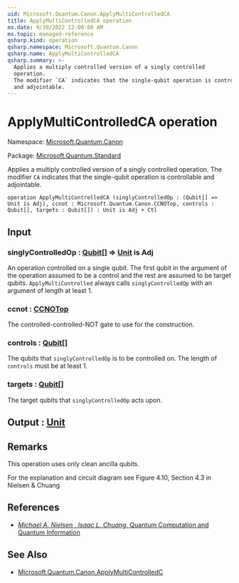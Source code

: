 ```yaml
---
uid: Microsoft.Quantum.Canon.ApplyMultiControlledCA
title: ApplyMultiControlledCA operation
ms.date: 9/30/2022 12:00:00 AM
ms.topic: managed-reference
qsharp.kind: operation
qsharp.namespace: Microsoft.Quantum.Canon
qsharp.name: ApplyMultiControlledCA
qsharp.summary: >-
  Applies a multiply controlled version of a singly controlled
  operation.
  The modifier `CA` indicates that the single-qubit operation is controllable
  and adjointable.
---
```


# ApplyMultiControlledCA operation

Namespace: [Microsoft.Quantum.Canon](xref:Microsoft.Quantum.Canon)

Package: [Microsoft.Quantum.Standard](https://nuget.org/packages/Microsoft.Quantum.Standard)


Applies a multiply controlled version of a singly controlledoperation.The modifier `CA` indicates that the single-qubit operation is controllableand adjointable.

```qsharp
operation ApplyMultiControlledCA (singlyControlledOp : (Qubit[] => Unit is Adj), ccnot : Microsoft.Quantum.Canon.CCNOTop, controls : Qubit[], targets : Qubit[]) : Unit is Adj + Ctl
```


## Input

### singlyControlledOp : [Qubit](xref:microsoft.quantum.qsharp.valueliterals#qubit-literals)[] => [Unit](xref:microsoft.quantum.qsharp.valueliterals#unit-literal)  is Adj

An operation controlled on a single qubit.The first qubit in the argument of the operationassumed to be a control and the rest are assumed to be target qubits.`ApplyMultiControlled` always calls `singlyControlledOp` with an argument oflength at least 1.


### ccnot : [CCNOTop](xref:Microsoft.Quantum.Canon.CCNOTop)

The controlled-controlled-NOT gate to use for the construction.


### controls : [Qubit](xref:microsoft.quantum.qsharp.valueliterals#qubit-literals)[]

The qubits that `singlyControlledOp` is to be controlled on.The length of `controls` must be at least 1.


### targets : [Qubit](xref:microsoft.quantum.qsharp.valueliterals#qubit-literals)[]

The target qubits that `singlyControlledOp` acts upon.



## Output : [Unit](xref:microsoft.quantum.qsharp.valueliterals#unit-literal)



## Remarks

This operation uses only clean ancilla qubits.For the explanation and circuit diagram see Figure 4.10, Section 4.3 in Nielsen & Chuang

## References

- [ *Michael A. Nielsen , Isaac L. Chuang*,  Quantum Computation and Quantum Information ](http://doi.org/10.1017/CBO9780511976667)

## See Also

- [Microsoft.Quantum.Canon.ApplyMultiControlledC](xref:Microsoft.Quantum.Canon.ApplyMultiControlledC)